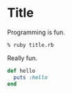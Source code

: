 # Title

Programming is fun.

    % ruby title.rb

Really fun.

```ruby
def hello
  puts :hello
end
```
